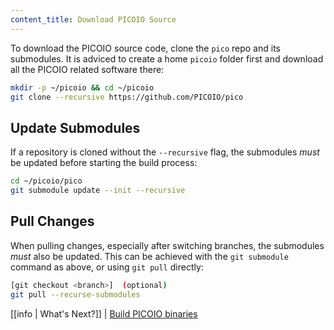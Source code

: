 ```yaml
---
content_title: Download PICOIO Source
---
```


To download the PICOIO source code, clone the `pico` repo and its submodules. It is adviced to create a home `picoio` folder first and download all the PICOIO related software there:

```sh
mkdir -p ~/picoio && cd ~/picoio
git clone --recursive https://github.com/PICOIO/pico
```

## Update Submodules

If a repository is cloned without the `--recursive` flag, the submodules *must* be updated before starting the build process:

```sh
cd ~/picoio/pico
git submodule update --init --recursive
```

## Pull Changes

When pulling changes, especially after switching branches, the submodules *must* also be updated. This can be achieved with the `git submodule` command as above, or using `git pull` directly:

```sh
[git checkout <branch>]  (optional)
git pull --recurse-submodules
```

[[info | What's Next?]]
| [Build PICOIO binaries](02_build-picoio-binaries.md)

